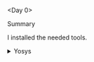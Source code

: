 <Day 0>
 <summary> Summary <Yosys></Yosys>
	
I installed the needed tools.

</details>	
	
 <details>
 <summary> Yosys </summary>


 I installed Yosys using the following commands:
```bash
git clone https://github.com/YosysHQ/yosys.git
cd yosys-master 
sudo apt install make 
sudo apt-get install build-essential clang bison flex \
    libreadline-dev gawk tcl-dev libffi-dev git \
    graphviz xdot pkg-config python3 libboost-system-dev \
    libboost-python-dev libboost-filesystem-dev zlib1g-dev
make 
sudo make install
```
Below is the screenshot showing sucessful installation:
![Screenshot from 2023-08-02 10-44-14](https://github.com/malobimukherjee/MALOBIMUKHERJEE/assets/141206513/22067b61-ab8f-4ad9-bf59-7183f54913f1)





